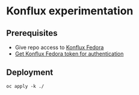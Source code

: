 # Konflux experimentation

## Prerequisites
  - Give repo access to [Konflux Fedora](https://github.com/apps/konflux-fedora)
  - [Get Konflux Fedora token for authentication](https://oauth-openshift.apps.kfluxfedorap01.toli.p1.openshiftapps.com/oauth/token/request)

## Deployment
```
oc apply -k ./
```
